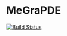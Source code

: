 # MeGraPDE

[![Build Status](https://github.com/AnnaWeller/MeGraPDE.jl/actions/workflows/CI.yml/badge.svg?branch=main)](https://github.com/AnnaWeller/MeGraPDE.jl/actions/workflows/CI.yml?query=branch%3Amain)
